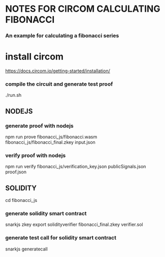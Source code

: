 
# NOTES FOR CIRCOM CALCULATING FIBONACCI

### An example for calculating a fibonacci series

# install circom
https://docs.circom.io/getting-started/installation/ 

### compile the circuit and generate test proof
./run.sh

## NODEJS
### generate proof with nodejs
npm run prove fibonacci_js/fibonacci.wasm fibonacci_js/fibonacci_final.zkey input.json

### verify proof with nodejs
npm run verify fibonacci_js/verification_key.json publicSignals.json proof.json

## SOLIDITY
cd fibonacci_js

### generate solidity smart contract
snarkjs zkey export solidityverifier fibonacci_final.zkey verifier.sol

### generate test call for solidity smart contract
snarkjs generatecall
